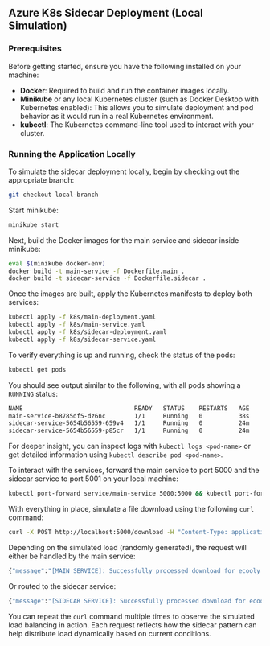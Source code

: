 ## Azure K8s Sidecar Deployment (Local Simulation)

### Prerequisites

Before getting started, ensure you have the following installed on your machine:

- **Docker**: Required to build and run the container images locally.  
- **Minikube** or any local Kubernetes cluster (such as Docker Desktop with Kubernetes enabled): This allows you to simulate deployment and pod behavior as it would run in a real Kubernetes environment.  
- **kubectl**: The Kubernetes command-line tool used to interact with your cluster.

### Running the Application Locally

To simulate the sidecar deployment locally, begin by checking out the appropriate branch:

```bash
git checkout local-branch
```
Start minikube:

```bash
minikube start
```

Next, build the Docker images for the main service and sidecar inside minikube:

```bash
eval $(minikube docker-env) 
docker build -t main-service -f Dockerfile.main .
docker build -t sidecar-service -f Dockerfile.sidecar .
```

Once the images are built, apply the Kubernetes manifests to deploy both services:

```bash
kubectl apply -f k8s/main-deployment.yaml
kubectl apply -f k8s/main-service.yaml
kubectl apply -f k8s/sidecar-deployment.yaml
kubectl apply -f k8s/sidecar-service.yaml
```

To verify everything is up and running, check the status of the pods:

```bash
kubectl get pods
```

You should see output similar to the following, with all pods showing a `RUNNING` status:

```bash
NAME                               READY   STATUS    RESTARTS   AGE
main-service-b8785df5-dz6nc        1/1     Running   0          38s
sidecar-service-5654b56559-659v4   1/1     Running   0          24m
sidecar-service-5654b56559-p85cr   1/1     Running   0          24m
```

For deeper insight, you can inspect logs with `kubectl logs <pod-name>` or get detailed information using `kubectl describe pod <pod-name>`.

To interact with the services, forward the main service to port 5000 and the sidecar service to port 5001 on your local machine:

```bash
kubectl port-forward service/main-service 5000:5000 && kubectl port-forward service/sidecar-service 5001:5000
```

With everything in place, simulate a file download using the following `curl` command:

```bash
curl -X POST http://localhost:5000/download -H "Content-Type: application/json" -d '{"filename": "ecooly.png"}'
```

Depending on the simulated load (randomly generated), the request will either be handled by the main service:

```bash
{"message":"[MAIN SERVICE]: Successfully processed download for ecooly.png. Number of active requests is 25"}
```

Or routed to the sidecar service:

```bash
{"message":"[SIDECAR SERVICE]: Successfully processed download for ecooly.png. Received active requests: 49"}
```

You can repeat the `curl` command multiple times to observe the simulated load balancing in action. Each request reflects how the sidecar pattern can help distribute load dynamically based on current conditions.